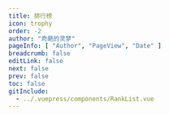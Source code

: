 ```yaml
---
title: 排行榜
icon: trophy
order: -2
author: "奇葩的灵梦"
pageInfo: [ "Author", "PageView", "Date" ]
breadcrumb: false
editLink: false
next: false
prev: false
toc: false
gitInclude:
  - ../.vuepress/components/RankList.vue
---
```


<RankList></RankList>

<script setup>
import RankList from "@RankList";
</script>